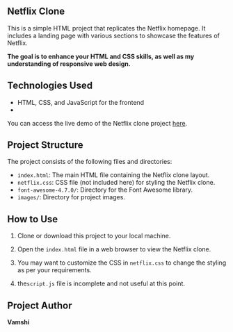 ## Netflix Clone

This is a simple HTML project that replicates the Netflix homepage. It includes a landing page with various sections to showcase the features of Netflix.

<b>The goal is to enhance your HTML and CSS skills, as well as my understanding of responsive web design.</b>

## Technologies Used

- HTML, CSS, and JavaScript for the frontend
-
You can access the live demo of the Netflix clone project [here](link_to_demo).

## Project Structure

The project consists of the following files and directories:

- `index.html`: The main HTML file containing the Netflix clone layout.
- `netflix.css`: CSS file (not included here) for styling the Netflix clone.
- `font-awesome-4.7.0/`: Directory for the Font Awesome library.
- `images/`: Directory for project images.

## How to Use

1. Clone or download this project to your local machine.

2. Open the `index.html` file in a web browser to view the Netflix clone.

3. You may want to customize the CSS in `netflix.css` to change the styling as per your requirements.

4. the`script.js` file is incomplete and not useful at this point.

## Project Author

<b>Vamshi</b>

